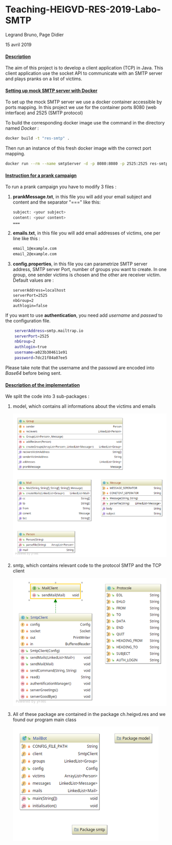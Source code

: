 # Teaching-HEIGVD-RES-2019-Labo-SMTP

Legrand Bruno, Page Didier

15 avril 2019

#### <u>Description</u>

The aim of this project is to develop a client application (TCP) in Java. This client application use the socket API to communicate with an SMTP server and plays pranks on a list of victims.



#### <u>Setting up mock SMTP server with Docker</u>

To set up the mock SMTP server we use a docker container accessible by ports mapping. In this project we use for the container ports 8080 (web interface) and 2525 (SMTP protocol) 

To build the corresponding docker image use the command in the directory named *Docker* :

```bash
docker build -t "res-smtp" .
```

Then run an instance of this fresh docker image with the correct port mapping.

```bash
docker run --rm --name smtpServer -d -p 8080:8080 -p 2525:2525 res-smtp

```

#### <u>Instruction for a prank campaign</u>

To run a prank campaign you have to modify 3 files : 

1. **prankMessage.txt**, in this file you will add your email subject and content and the separator "===" like this:

   ```bash
   subject: <your subject>
   content: <your content>
   ===
   ```

2. **emails.txt**, in this file you will add email addresses of victims, one per line like this :

   ```bash
   email_1@example.com
   email_2@example.com
   ```

   

3. **config.properties**, in this file you can parametrize SMTP server address, SMTP server Port, number of groups you want to create. In one group, one sender victims is chosen and the other are receiver victim. Default values are :

   ```properties
   serverAddress=localhost
   serverPort=2525
   nbGroup=2
   authlogin=false
   ```


If you want to use **authentication**, you need add *username* and *passwd* to the configuration file. 

```bash
    serverAddress=smtp.mailtrap.io
    serverPort=2525
    nbGroup=2
    authlogin=true
    username=a023b304611e91
    password=7dc21f84a07ee5
```

Please take note that the username and the passowd are encoded into *Base64* before being sent.

#### <u>Description of the implementation</u>

We split the code into 3 sub-packages :


1. model, which contains all informations about the victims and emails

   ![](figures/model.png)

2. smtp, which contains relevant code to the protocol SMTP and the TCP client

   ![](figures/SMTP.png)

3. All of these package are contained in the package ch.heigvd.res and we found our program main class

    ![](figures/MailBot.png)



